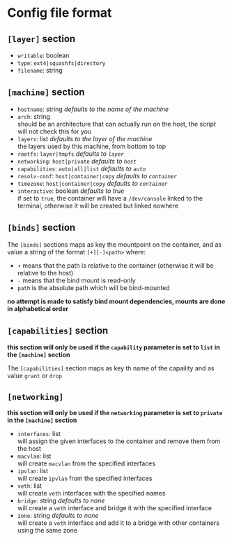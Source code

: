 # Config file format

## `[layer]` section
- `writable`: boolean  
- `type`: `ext4|squashfs|directory`  
- `filename`: string

## `[machine]` section
- `hostname`: string *defaults to the name of the machine*
- `arch`: string  
	should be an architecture that can actually run on the host, the script will not check this for you
- `layers`: list *defaults to the layer of the machine*  
	the layers used by this machine, from bottom to top
- `rootfs`: `layer|tmpfs` *defaults to `layer`*
- `networking`: `host|private` *defaults to `host`*
- `capabilities`: `auto|all|list` *defaults to `auto`*
- `resolv-conf`: `host|container|copy` *defaults to `container`*
- `timezone`: `host|container|copy` *defaults to `container`*
- `interactive`: boolean *defaults to true*  
	if set to `true`, the container will have a `/dev/console` linked to the terminal, otherwise it will be created but linked nowhere

## `[binds]` section
The `[binds]` sections maps as key the mountpoint on the container, and as value a string of the format `[+][-]<path>` where:
- `+` means that the path is relative to the container (otherwise it will be relative to the host)
- `-` means that the bind mount is read-only
- `path` is the absolute path which will be bind-mounted

**no attempt is made to satisfy bind mount dependencies, mounts are done in alphabetical order**

## `[capabilities]` section
**this section will only be used if the `capability` parameter is set to `list` in the `[machine]` section**

The `[capabilities]` section maps as key th name of the capaility and as value `grant` or `drop`

## `[networking]`
**this section will only be used if the `networking` parameter is set to `private` in the `[machine]` section**

- `interfaces`: list  
	will assign the given interfaces to the container and remove them from the host
- `macvlan`: list  
	will create `macvlan` from the specified interfaces
- `ipvlan`: list  
	will create `ipvlan` from the specified interfaces
- `veth`: list  
	will create `veth` interfaces with the specified names
- `bridge`: string *defaults to none*  
	will create a `veth` interface and bridge it with the specified interface
- `zone`: string *defaults to none*  
	will create a `veth` interface and add it to a bridge with other containers using the same zone